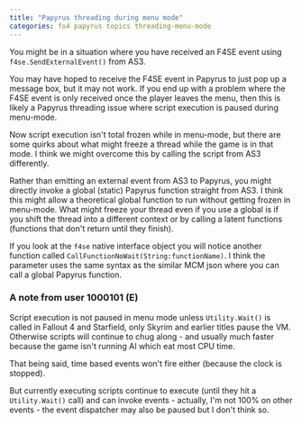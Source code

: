 ```yaml
---
title: "Papyrus threading during menu mode"
categories: fo4 papyrus topics threading-menu-mode
---
```


You might be in a situation where you have received an F4SE event using `f4se.SendExternalEvent()` from AS3.

You may have hoped to receive the F4SE event in Papyrus to just pop up a message box, but it may not work.
If you end up with a problem where the F4SE event is only received once the player leaves the menu, then this is likely a Papyrus threading issue where script execution is paused during menu-mode.

Now script execution isn't total frozen while in menu-mode, but there are some quirks about what might freeze a thread while the game is in that mode.
I think we might overcome this by calling the script from AS3 differently.

Rather than emitting an external event from AS3 to Papyrus, you might directly invoke a global (static) Papyrus function straight from AS3.
I think this might allow a theoretical global function to run without getting frozen in menu-mode.
What might freeze your thread even if you use a global is if you shift the thread into a different context or by calling a latent functions (functions that don't return until they finish).

If you look at the `f4se` native interface object you will notice another function called `CallFunctionNoWait(String:functionName)`.
I think the parameter uses the same syntax as the similar MCM json where you can call a global Papyrus function.


### A note from user 1000101 (E)
Script execution is not paused in menu mode unless `Utility.Wait()` is called in Fallout 4 and Starfield, only Skyrim and earlier titles pause the VM.
Otherwise scripts will continue to chug along - and usually much faster because the game isn't running AI which eat most CPU time.

That being said, time based events won't fire either (because the clock is stopped).

But currently executing scripts continue to execute (until they hit a `Utility.Wait()` call) and can invoke events - actually, I'm not 100% on other events - the event dispatcher may also be paused but I don't think so.
